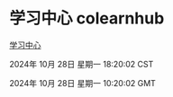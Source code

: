 # 学习中心 colearnhub
[学习中心](http://219.139.197.74:56308/colearnhub/)

2024年 10月 28日 星期一 18:20:02 CST

2024年 10月 28日 星期一 10:20:02 GMT

